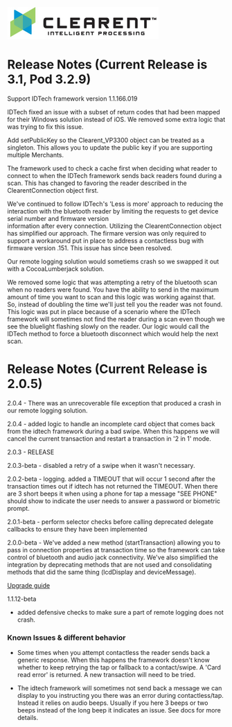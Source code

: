 ![Screenshot](clearent_logo.jpg)

# Release Notes (Current Release is 3.1, Pod 3.2.9)

Support IDTech framework version 1.1.166.019

IDTech fixed an issue with a subset of return codes that had been mapped for their Windows solution instead of iOS. We removed some extra logic that was trying to fix this issue.

Add setPublicKey so the Clearent_VP3300 object can be treated as a singleton. This allows you to update the public key if you are supporting multiple Merchants.

The framework used to check a cache first when deciding what reader to connect to when the IDTech framework sends back readers found during a scan. This has changed
to favoring the reader described in the ClearentConnection object first.

We've continued to follow IDTech's 'Less is more' approach to reducing the interaction with the bluetooth reader by limiting the requests to get device serial number and firmware version  
information after every connection. Utilizing the ClearentConnection object has simplified our approach. The firmare version was only required to support a workaround
put in place to address a contactless bug with firmware version .151. This issue has since been resolved.

Our remote logging solution would sometiems crash so we swapped it out with a CocoaLumberjack solution.

We removed some logic that was attempting a retry of the bluetooth scan when no readers were found. You have the ability to send in the maximum amount of time you want to scan
and this logic was working against that. So, instead of doubling the time we'll just tell you the reader was not found.
This logic was put in place because of a scenario where the IDTech framework will sometimes not find the reader during a scan even though we see the bluelight flashing slowly on the reader.
Our logic would call the IDTech method to force a bluetooth disconnect which would help the next scan.    


# Release Notes (Current Release is 2.0.5)

2.0.4 - There was an unrecoverable file exception that produced a crash in our remote logging solution.

2.0.4 - added logic to handle an incomplete card object that comes back from the idtech framework during a bad swipe.
When this happens we will cancel the current transaction and restart a transaction in '2 in 1' mode.

2.0.3 - RELEASE

2.0.3-beta - disabled a retry of a swipe when it wasn't necessary.

2.0.2-beta - logging. added a TIMEOUT that will occur 1 second after the transaction times out if idtech has not returned the TIMEOUT. When there are 3 short beeps it when using a phone for tap a message "SEE PHONE" should show to indicate the user needs to answer a password or biometric prompt.

2.0.1-beta - perform selector checks before calling deprecated delegate callbacks to ensure they have been implemented

2.0.0-beta - We've added a new method (startTransaction) allowing you to pass in connection properties at transaction time so the framework can take control of bluetooth and audio jack connectivity. We've also simplified the integration by deprecating methods that are not used and consolidating methods that did the same thing (lcdDisplay and deviceMessage).

[Upgrade guide](Clearent_iOS_IDTech_Framework_Version2.doc)

1.1.12-beta

* added defensive checks to make sure a part of remote logging does not crash.

### Known Issues & different behavior ###

* Some times when you attempt contactless the reader sends back a generic response. When this happens the framework doesn't know whether to keep retrying the tap or fallback to a contact/swipe.
A 'Card read error' is returned. A new transaction will need to be tried.

* The idtech framework will sometimes not send back a message we can display to you instructing you there was an error during contactless/tap. Instead it relies on audio beeps. Usually if you here 3 beeps or two beeps instead of the long beep it indicates an issue. See docs for more details.
